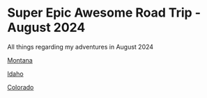# Super Epic Awesome Road Trip - August 2024
All things regarding my adventures in August 2024

[Montana](Montana.md)

[Idaho](Idaho.md)

[Colorado](Colorado.md)
